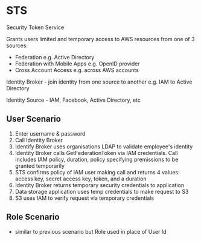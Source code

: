 # STS

Security Token Service

Grants users limited and temporary access to AWS resources from one of 3 sources:

- Federation e.g. Active Directory
- Federation with Mobile Apps e.g. OpenID provider
- Cross Account Access e.g. across AWS accounts

Identity Broker - join identity from one source to another e.g. IAM to Active Directory  

Identity Source - IAM, Facebook, Active Directory, etc  

## User Scenario

1. Enter username & password
2. Call Identity Broker
3. Identify Broker uses organisations LDAP to validate employee's identity
4. Identity Broker calls GetFederationToken via IAM credentials. Call includes IAM policy, duration, policy specifying premissions to be granted temporarily
5. STS confirms policy of IAM user making call and returns 4 values: access key, secret access key, token, and a duration
6. Identity Broker returns temporary security credentials to application
7. Data storage application uses temp credentials to make request to S3
8. S3 uses IAM to verify request via temporary credentials


## Role Scenario
- similar to previous scenario but Role used in place of User Id  


